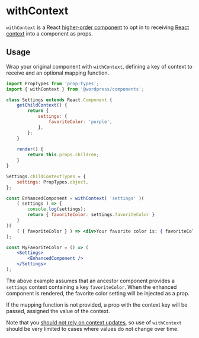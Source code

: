 # withContext

`withContext` is a React [higher-order component](https://facebook.github.io/react/docs/higher-order-components.html) to opt in to receiving [React context](https://reactjs.org/docs/context.html) into a component as props.

## Usage

Wrap your original component with `withContext`, defining a key of context to receive and an optional mapping function.

```jsx
import PropTypes from 'prop-types';
import { withContext } from '@wordpress/components';

class Settings extends React.Component {
	getChildContext() {
		return { 
			settings: {
				favoriteColor: 'purple', 
			},
		};
	}
	
	render() {
		return this.props.children;
	}
}

Settings.childContextTypes = {
	settings: PropTypes.object,
};

const EnhancedComponent = withContext( 'settings' )(
	( settings ) => {
		console.log(settings);
		return { favoriteColor: settings.favoriteColor } 
	}
)(
	( { favoriteColor } ) => <div>Your favorite color is: { favoriteColor }</div>
);

const MyFavoriteColor = () => (
	<Settings>
		<EnhancedComponent />
	</Settings>
);
```

The above example assumes that an ancestor component provides a `settings` context containing a key `favoriteColor`. When the enhanced component is rendered, the favorite color setting will be injected as a prop.

If the mapping function is not provided, a prop with the context key will be passed, assigned the value of the context.

Note that you [should not rely on context updates](https://reactjs.org/docs/context.html#updating-context), so use of `withContext` should be very limited to cases where values do not change over time.

